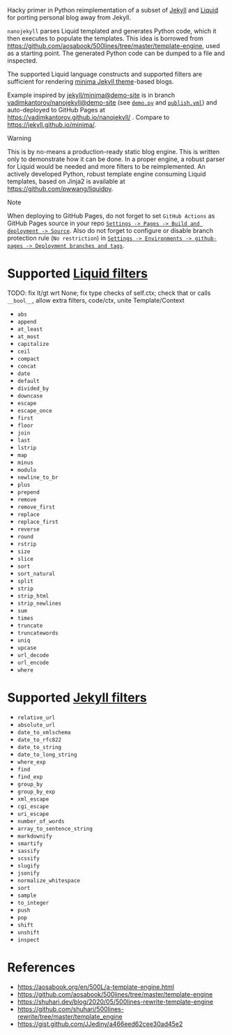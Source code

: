 Hacky primer in Python reimplementation of a subset of [Jekyll](https://jekyllrb.com) and [Liquid](https://shopify.github.io/liquid/) for porting personal blog away from Jekyll.

`nanojekyll` parses Liquid templated and generates Python code, which it then executes to populate the templates. This idea is borrowed from https://github.com/aosabook/500lines/tree/master/template-engine, used as a starting point. The generated Python code can be dumped to a file and inspected.

The supported Liquid language constructs and supported filters are sufficient for rendering [minima Jekyll theme](https://github.com/jekyll/minima)-based blogs.

Example inspired by [jekyll/minima@demo-site](https://github.com/jekyll/minima/tree/demo-site) is in branch [vadimkantorov/nanojekyll@demo-site](../../tree/demo-site) (see [`demo.py`](../../blob/demo-site/demo.py) and [`publish.yml`](../../blob/demo-site/.github/workflows/publish.yml)) and auto-deployed to GitHub Pages at https://vadimkantorov.github.io/nanojekyll/ . Compare to https://jekyll.github.io/minima/.

> [!WARNING]
> This is by no-means a production-ready static blog engine. This is written only to demonstrate how it can be done. In a proper engine, a robust parser for Liquid would be needed and more filters to be reimplemented. An actively developed Python, robust template engine consuming Liquid templates, based on Jinja2 is available at https://github.com/pwwang/liquidpy.

> [!NOTE]
> When deploying to GitHub Pages, do not forget to set `GitHub Actions` as GitHub Pages source in your repo [`Settings -> Pages -> Build and deployment -> Source`](https://github.com/vadimkantorov/nanojekyll/settings/pages). Also do not forget to configure or disable branch protection rule (`No restriction`) in [`Settings -> Environments -> github-pages -> Deployment branches and tags`](https://github.com/vadimkantorov/nanojekyll/settings/environments/).

# Supported [Liquid filters](https://shopify.github.io/liquid/filters/)
TODO: fix lt/gt wrt None; fix type checks of self.ctx; check that or calls `__bool__`, allow extra filters, code/ctx, unite Template/Context

- `abs`
- `append`
- `at_least`
- `at_most`
- `capitalize`
- `ceil`
- `compact`
- `concat`
- `date`
- `default`
- `divided_by`
- `downcase`
- `escape`
- `escape_once`
- `first`
- `floor`
- `join`
- `last`
- `lstrip`
- `map`
- `minus`
- `modulo`
- `newline_to_br`
- `plus`
- `prepend`
- `remove`
- `remove_first`
- `replace`
- `replace_first`
- `reverse`
- `round`
- `rstrip`
- `size`
- `slice`
- `sort`
- `sort_natural`
- `split`
- `strip`
- `strip_html`
- `strip_newlines`
- `sum`
- `times`
- `truncate`
- `truncatewords`
- `uniq`
- `upcase`
- `url_decode`
- `url_encode`
- `where`

# Supported [Jekyll filters](https://jekyllrb.com/docs/liquid/filters/)
- `relative_url`
- `absolute_url`
- `date_to_xmlschema`
- `date_to_rfc822`
- `date_to_string`
- `date_to_long_string`
- `where_exp`
- `find`
- `find_exp`
- `group_by`
- `group_by_exp`
- `xml_escape`
- `cgi_escape`
- `uri_escape`
- `number_of_words`
- `array_to_sentence_string`
- `markdownify`
- `smartify`
- `sassify`
- `scssify`
- `slugify`
- `jsonify`
- `normalize_whitespace`
- `sort`
- `sample`
- `to_integer`
- `push`
- `pop`
- `shift`
- `unshift`
- `inspect`

# References
- https://aosabook.org/en/500L/a-template-engine.html
- https://github.com/aosabook/500lines/tree/master/template-engine
- https://shuhari.dev/blog/2020/05/500lines-rewrite-template-engine
- https://github.com/shuhari/500lines-rewrite/tree/master/template_engine
- https://gist.github.com/JJediny/a466eed62cee30ad45e2
